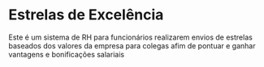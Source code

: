 # Estrelas de Excelência

Este é um sistema de RH para funcionários realizarem envios de estrelas baseados dos valores da empresa para colegas afim de pontuar e ganhar vantagens e bonificações salariais
